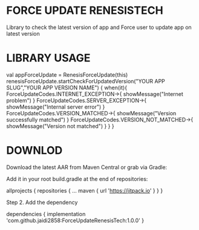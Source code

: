 # FORCE UPDATE RENESISTECH

Library to check the latest version of app and Force user to update app on latest version


# LIBRARY USAGE

 val appForceUpdate = RenesisForceUpdate(this)
        renesisForceUpdate.startCheckForUpdatedVersion("YOUR APP SLUG","YOUR APP VERSION NAME") {
            when(it){
                ForceUpdateCodes.INTERNET_EXCEPTION->{
                    showMessage("Internet problem")
                }
                ForceUpdateCodes.SERVER_EXCEPTION->{
                    showMessage("Internal server error")
                }
                ForceUpdateCodes.VERSION_MATCHED->{
                    showMessage("Version  successfully matched")
                }
                ForceUpdateCodes.VERSION_NOT_MATCHED->{
                    showMessage("Version not matched")
                }
            }
      }



# DOWNLOD

Download the latest AAR from Maven Central or grab via Gradle:

Add it in your root build.gradle at the end of repositories:

allprojects {
		repositories {
			...
			maven { url 'https://jitpack.io' }
		}
}
  
  Step 2. Add the dependency
  
  dependencies {
	        implementation 'com.github.jaidi2858:ForceUpdateRenesisTech:1.0.0'
	}
  
  
